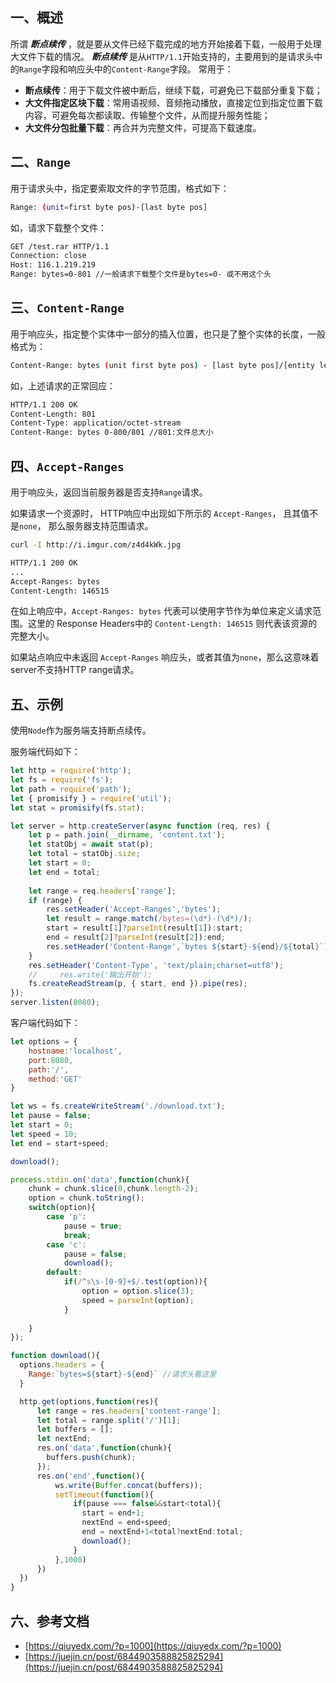 ## 一、概述
所谓 ***断点续传*** ，就是要从文件已经下载完成的地方开始接着下载，一般用于处理大文件下载的情况。
***断点续传*** 是从`HTTP/1.1`开始支持的，主要用到的是请求头中的`Range`字段和响应头中的`Content-Range`字段。
常用于：
- **断点续传**：用于下载文件被中断后，继续下载，可避免已下载部分重复下载；
- **大文件指定区块下载**：常用语视频、音频拖动播放，直接定位到指定位置下载内容，可避免每次都读取、传输整个文件，从而提升服务性能；
- **大文件分包批量下载**：再合并为完整文件，可提高下载速度。
## 二、`Range`
用于请求头中，指定要索取文件的字节范围，格式如下：
```bash
Range: (unit=first byte pos)-[last byte pos] 
```

如，请求下载整个文件：
```bash
GET /test.rar HTTP/1.1
Connection: close
Host: 116.1.219.219
Range: bytes=0-801 //一般请求下载整个文件是bytes=0- 或不用这个头
```
## 三、`Content-Range`
用于响应头，指定整个实体中一部分的插入位置，也只是了整个实体的长度，一般格式为：
```bash
Content-Range: bytes (unit first byte pos) - [last byte pos]/[entity legth] 
```

如，上述请求的正常回应：

```bash
HTTP/1.1 200 OK
Content-Length: 801
Content-Type: application/octet-stream
Content-Range: bytes 0-800/801 //801:文件总大小
```

## 四、`Accept-Ranges`

用于响应头，返回当前服务器是否支持`Range`请求。

如果请求一个资源时， HTTP响应中出现如下所示的 `Accept-Ranges`， 且其值不是`none`， 那么服务器支持范围请求。

```bash
curl -I http://i.imgur.com/z4d4kWk.jpg

HTTP/1.1 200 OK
...
Accept-Ranges: bytes
Content-Length: 146515
```

在如上响应中，`Accept-Ranges: bytes` 代表可以使用字节作为单位来定义请求范围。这里的 Response Headers中的 `Content-Length: 146515` 则代表该资源的完整大小。

如果站点响应中未返回 `Accept-Ranges` 响应头，或者其值为`none`，那么这意味着server不支持HTTP range请求。

## 五、示例

使用`Node`作为服务端支持断点续传。

服务端代码如下：

```javascript
let http = require('http');
let fs = require('fs');
let path = require('path');
let { promisify } = require('util');
let stat = promisify(fs.stat);

let server = http.createServer(async function (req, res) {
    let p = path.join(__dirname, 'content.txt');
    let statObj = await stat(p);
    let total = statObj.size;
    let start = 0;
    let end = total;
    
    let range = req.headers['range'];
    if (range) {
        res.setHeader('Accept-Ranges','bytes');
        let result = range.match(/bytes=(\d*)-(\d*)/);
        start = result[1]?parseInt(result[1]):start;
        end = result[2]?parseInt(result[2]):end;
        res.setHeader('Content-Range',`bytes ${start}-${end}/${total}`)
    }
    res.setHeader('Content-Type', 'text/plain;charset=utf8');
    //     res.write('输出开始');
    fs.createReadStream(p, { start, end }).pipe(res);
});
server.listen(8080);
```

客户端代码如下：

```javascript
let options = {
    hostname:'localhost',
    port:8080,
    path:'/',
    method:'GET'
}

let ws = fs.createWriteStream('./download.txt');
let pause = false;
let start = 0;
let speed = 10;
let end = start+speed;

download();

process.stdin.on('data',function(chunk){
    chunk = chunk.slice(0,chunk.length-2);
    option = chunk.toString();
    switch(option){
        case 'p':
            pause = true;
            break;
        case 'c':
            pause = false;
            download();
        default:
            if(/^s\s-[0-9]+$/.test(option)){
                option = option.slice(3);
                speed = parseInt(option);                
            }
            
    }
});

function download(){
  options.headers = {
    Range:`bytes=${start}-${end}` //请求头看这里
  }

  http.get(options,function(res){
      let range = res.headers['content-range'];
      let total = range.split('/')[1];
      let buffers = [];
      let nextEnd;
      res.on('data',function(chunk){
        buffers.push(chunk);
      });
      res.on('end',function(){
          ws.write(Buffer.concat(buffers));
          setTimeout(function(){
              if(pause === false&&start<total){
              	start = end+1;
              	nextEnd = end+speed;
                end = nextEnd+1<total?nextEnd:total;
              	download();
              }   
          },1000)
      })
  })
}


```

## 六、参考文档

- [https://qiuyedx.com/?p=1000](https://qiuyedx.com/?p=1000)
- [https://juejin.cn/post/6844903588825825294](https://juejin.cn/post/6844903588825825294)